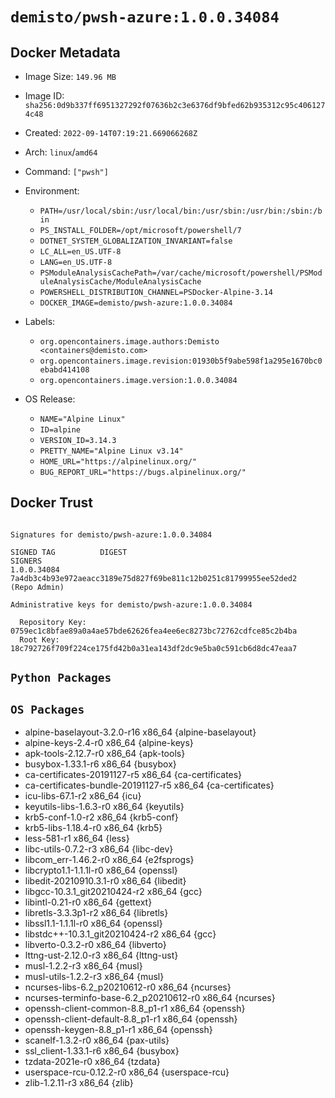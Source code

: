 # `demisto/pwsh-azure:1.0.0.34084`
## Docker Metadata
- Image Size: `149.96 MB`
- Image ID: `sha256:0d9b337ff6951327292f07636b2c3e6376df9bfed62b935312c95c4061274c48`
- Created: `2022-09-14T07:19:21.669066268Z`
- Arch: `linux`/`amd64`
- Command: `["pwsh"]`
- Environment:
  - `PATH=/usr/local/sbin:/usr/local/bin:/usr/sbin:/usr/bin:/sbin:/bin`
  - `PS_INSTALL_FOLDER=/opt/microsoft/powershell/7`
  - `DOTNET_SYSTEM_GLOBALIZATION_INVARIANT=false`
  - `LC_ALL=en_US.UTF-8`
  - `LANG=en_US.UTF-8`
  - `PSModuleAnalysisCachePath=/var/cache/microsoft/powershell/PSModuleAnalysisCache/ModuleAnalysisCache`
  - `POWERSHELL_DISTRIBUTION_CHANNEL=PSDocker-Alpine-3.14`
  - `DOCKER_IMAGE=demisto/pwsh-azure:1.0.0.34084`
- Labels:
  - `org.opencontainers.image.authors:Demisto <containers@demisto.com>`
  - `org.opencontainers.image.revision:01930b5f9abe598f1a295e1670bc0ebabd414108`
  - `org.opencontainers.image.version:1.0.0.34084`

- OS Release:
  - `NAME="Alpine Linux"`
  - `ID=alpine`
  - `VERSION_ID=3.14.3`
  - `PRETTY_NAME="Alpine Linux v3.14"`
  - `HOME_URL="https://alpinelinux.org/"`
  - `BUG_REPORT_URL="https://bugs.alpinelinux.org/"`

## Docker Trust
```

Signatures for demisto/pwsh-azure:1.0.0.34084

SIGNED TAG          DIGEST                                                             SIGNERS
1.0.0.34084         7a4db3c4b93e972aeacc3189e75d827f69be811c12b0251c81799955ee52ded2   (Repo Admin)

Administrative keys for demisto/pwsh-azure:1.0.0.34084

  Repository Key:	0759ec1c8bfae89a0a4ae57bde62626fea4ee6ec8273bc72762cdfce85c2b4ba
  Root Key:	18c792726f709f224ce175fd42b0a31ea143df2dc9e5ba0c591cb6d8dc47eaa7

```

## `Python Packages`


## `OS Packages`

* alpine-baselayout-3.2.0-r16 x86_64 {alpine-baselayout}
* alpine-keys-2.4-r0 x86_64 {alpine-keys}
* apk-tools-2.12.7-r0 x86_64 {apk-tools}
* busybox-1.33.1-r6 x86_64 {busybox}
* ca-certificates-20191127-r5 x86_64 {ca-certificates}
* ca-certificates-bundle-20191127-r5 x86_64 {ca-certificates}
* icu-libs-67.1-r2 x86_64 {icu}
* keyutils-libs-1.6.3-r0 x86_64 {keyutils}
* krb5-conf-1.0-r2 x86_64 {krb5-conf}
* krb5-libs-1.18.4-r0 x86_64 {krb5}
* less-581-r1 x86_64 {less}
* libc-utils-0.7.2-r3 x86_64 {libc-dev}
* libcom_err-1.46.2-r0 x86_64 {e2fsprogs}
* libcrypto1.1-1.1.1l-r0 x86_64 {openssl}
* libedit-20210910.3.1-r0 x86_64 {libedit}
* libgcc-10.3.1_git20210424-r2 x86_64 {gcc}
* libintl-0.21-r0 x86_64 {gettext}
* libretls-3.3.3p1-r2 x86_64 {libretls}
* libssl1.1-1.1.1l-r0 x86_64 {openssl}
* libstdc++-10.3.1_git20210424-r2 x86_64 {gcc}
* libverto-0.3.2-r0 x86_64 {libverto}
* lttng-ust-2.12.0-r3 x86_64 {lttng-ust}
* musl-1.2.2-r3 x86_64 {musl}
* musl-utils-1.2.2-r3 x86_64 {musl}
* ncurses-libs-6.2_p20210612-r0 x86_64 {ncurses}
* ncurses-terminfo-base-6.2_p20210612-r0 x86_64 {ncurses}
* openssh-client-common-8.8_p1-r1 x86_64 {openssh}
* openssh-client-default-8.8_p1-r1 x86_64 {openssh}
* openssh-keygen-8.8_p1-r1 x86_64 {openssh}
* scanelf-1.3.2-r0 x86_64 {pax-utils}
* ssl_client-1.33.1-r6 x86_64 {busybox}
* tzdata-2021e-r0 x86_64 {tzdata}
* userspace-rcu-0.12.2-r0 x86_64 {userspace-rcu}
* zlib-1.2.11-r3 x86_64 {zlib}
